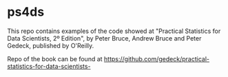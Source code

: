 # ps4ds
This repo contains examples of the code showed at "Practical Statistics for Data Scientists,  2º Edition", by Peter Bruce, Andrew Bruce and Peter Gedeck, published by O'Reilly.

Repo of the book can be found at https://github.com/gedeck/practical-statistics-for-data-scientists-


